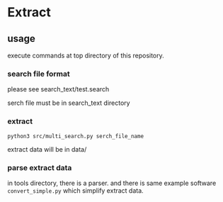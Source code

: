 # Extract

## usage

execute commands at top directory of this repository.

### search file format

please see search\_text/test.search

serch file must be in search\_text directory

### extract

```bash:
python3 src/multi_search.py serch_file_name
```
extract data will be in data/

### parse extract data

in tools directory, there is a parser. and there is same example software `convert_simple.py` which simplify extract data.
